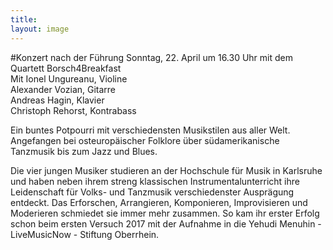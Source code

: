 ```yaml
---
title: 
layout: image
---
```


#Konzert nach der FührungSonntag, 22. April um 16.30 Uhr 
mit dem Quartett Borsch4Breakfast   
Mit Ionel Ungureanu, Violine   
Alexander Vozian, Gitarre   
Andreas Hagin, Klavier   
Christoph Rehorst, Kontrabass

Ein buntes Potpourri mit verschiedensten Musikstilen aus aller Welt. Angefangen bei osteuropäischer Folklore über südamerikanische Tanzmusik bis zum Jazz und Blues.


Die vier jungen Musiker studieren an der Hochschule für Musik in Karlsruhe und haben neben ihrem streng klassischen Instrumentalunterricht ihre Leidenschaft für Volks- und Tanzmusik verschiedenster Ausprägung entdeckt. Das Erforschen, Arrangieren, Komponieren, Improvisieren und Moderieren schmiedet sie immer mehr zusammen. So kam ihr erster Erfolg schon beim ersten Versuch 2017 mit der Aufnahme in die Yehudi Menuhin - LiveMusicNow - Stiftung Oberrhein.

